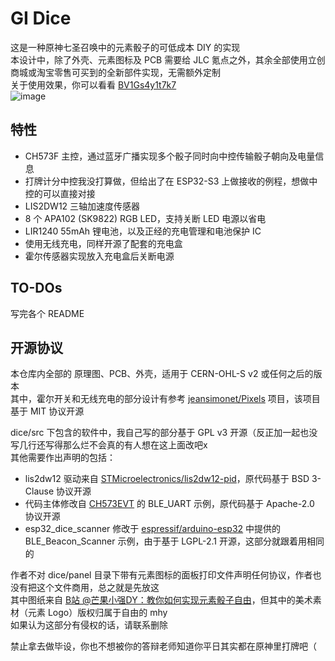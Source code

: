 # GI Dice
这是一种原神七圣召唤中的元素骰子的可低成本 DIY 的实现  
本设计中，除了外壳、元素图标及 PCB 需要给 JLC 氪点之外，其余全部使用立创商城或淘宝零售可买到的全新部件实现，无需额外定制  
关于使用效果，你可以看看 [BV1Gs4y1t7k7](https://www.bilibili.com/video/BV1Gs4y1t7k7)  
![image](https://user-images.githubusercontent.com/8705034/222403405-049926f7-dd81-42ee-9be6-d858ec9ba666.png)  

## 特性
 - CH573F 主控，通过蓝牙广播实现多个骰子同时向中控传输骰子朝向及电量信息
 - 打牌计分中控我没打算做，但给出了在 ESP32-S3 上做接收的例程，想做中控的可以直接对接
 - LIS2DW12 三轴加速度传感器
 - 8 个 APA102 (SK9822) RGB LED，支持关断 LED 电源以省电
 - LIR1240 55mAh 锂电池，以及正经的充电管理和电池保护 IC
 - 使用无线充电，同样开源了配套的充电盒
 - 霍尔传感器实现放入充电盒后关断电源

## TO-DOs 
写完各个 README 

## 开源协议  
本仓库内全部的 原理图、PCB、外壳，适用于 CERN-OHL-S v2 或任何之后的版本  
其中，霍尔开关和无线充电的部分设计有参考 [jeansimonet/Pixels](https://github.com/jeansimonet/Pixels) 项目，该项目基于 MIT 协议开源  
  
dice/src 下包含的软件中，我自己写的部分基于 GPL v3 开源（反正加一起也没写几行还写得那么烂不会真的有人想在这上面改吧x   
其他需要作出声明的包括：
 - lis2dw12 驱动来自 [STMicroelectronics/lis2dw12-pid](https://github.com/STMicroelectronics/lis2dw12-pid)，原代码基于 BSD 3-Clause 协议开源
 - 代码主体修改自 [CH573EVT](https://www.wch.cn/downloads/CH573EVT_ZIP.html) 的 BLE_UART 示例，原代码基于 Apache-2.0 协议开源  
 - esp32_dice_scanner 修改于 [espressif/arduino-esp32](https://github.com/espressif/arduino-esp32) 中提供的 BLE_Beacon_Scanner 示例，由于基于 LGPL-2.1 开源，这部分就跟着用相同的   

作者不对 dice/panel 目录下带有元素图标的面板打印文件声明任何协议，作者也没有把这个文件商用，总之就是先放这    
其中图纸来自 [B站 @芒果小强DY：教你如何实现元素骰子自由](https://www.bilibili.com/video/BV1S14y1K7hi)，但其中的美术素材（元素 Logo）版权归属于自由的 mhy  
如果认为这部分有侵权的话，请联系删除  

禁止拿去做毕设，你也不想被你的答辩老师知道你平日其实都在原神里打牌吧（  
